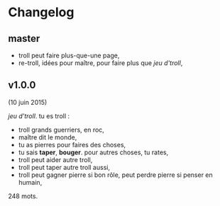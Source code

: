 # Changelog

## master

* troll peut faire plus-que-une page,
* re-troll, idées pour maître, pour faire plus que *jeu d'troll*,

## v1.0.0

(10 juin 2015)

*jeu d'troll*. tu es troll :

* troll grands guerriers, en roc,
* maître dit le monde,
* tu as pierres pour faires des choses,
* tu sais **taper**, **bouger**. pour autres choses, tu rates,
* troll peut aider autre troll,
* troll peut taper autre troll aussi,
* troll peut gagner pierre si bon rôle, peut perdre pierre si penser en humain,

248 mots.

